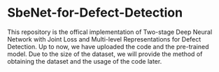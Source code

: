 # SbeNet-for-Defect-Detection

This repository is the offical implementation of Two-stage Deep Neural Network with Joint Loss and Multi-level Representations for Defect Detection. Up to now, we have uploaded the code and the pre-trained model. Due to the size of the dataset, we will provide the method of obtaining the dataset and the usage of the code later.